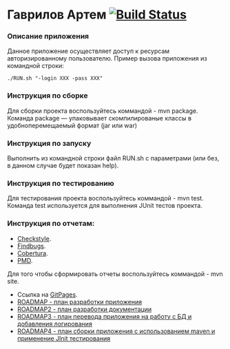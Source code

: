 
# Гаврилов Артем  [![Build Status](https://travis-ci.org/OrdinarySkalen/GoodlineRep.svg?branch=master)](https://travis-ci.org/OrdinarySkalen/GoodlineRep)

### Описание приложения
  Данное приложение осуществляет доступ к ресурсам авторизированному пользователю. Пример вызова приложения из командной строки:
   ```
   ./RUN.sh "-login XXX -pass XXX"
   ```
   
### Инструкция по сборке
Для сборки проекта воспользуйтесь коммандой - mvn package. Команда package — упаковывает скомпилированые классы в удобноперемещаемый формат (jar или war)

### Инструкция по запуску
Выполнить из командной строки файл RUN.sh с параметрами (или без, в данном случае будет показан help).

### Инструкция по тестированию
Для тестирования проекта воспользуйтесь коммандой - mvn test. Команда test используется для выполнения JUnit тестов проекта.

### Инструкция по отчетам: 
   * [Checkstyle](https://maven.apache.org/plugins/maven-checkstyle-plugin/usage.html).
   * [Findbugs](http://gleclaire.github.io/findbugs-maven-plugin/usage.html).
   * [Cobertura](http://www.mojohaus.org/cobertura-maven-plugin/usage.html). 
   * [PMD](https://maven.apache.org/plugins/maven-pmd-plugin/usage.html). 
   
 Для того чтобы сформировать отчеты воспользуйтесь коммандой - mvn site.
 
* Ссылка на [GitPages](https://ordinaryskalen.github.io/GoodlineRep/).
* [ROADMAP - план разработки приложения](./ROADMAP.md)
* [ROADMAP2 - план разработки документации](./ROADMAP2.md)
* [ROADMAP3 - план перевода приложения на работу с БД и добавления логирования](./ROADMAP3.md)
* [ROADMAP4 - план сборки приложения с использованием maven и применение JInit тестирования](./ROADMAP4.md)
